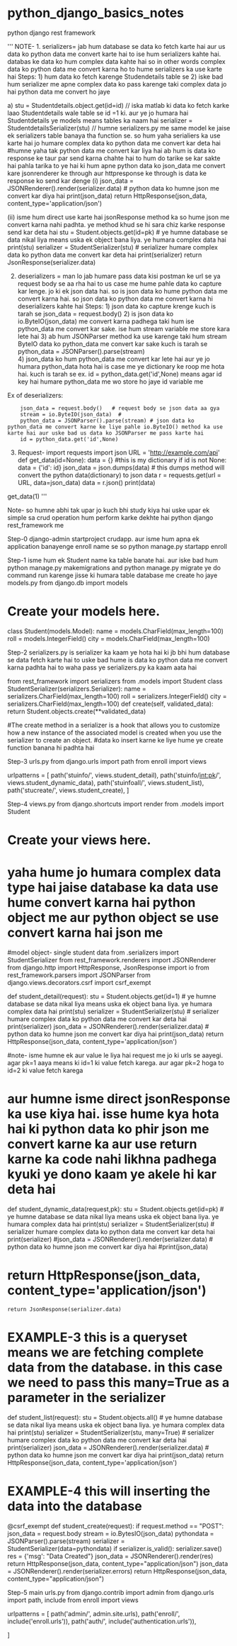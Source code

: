 # python_django_basics_notes
python django rest framework

'''
NOTE- 1. serializers= jab hum database se data ko fetch karte hai aur us data ko python data me convert karte hai to ise hum serializers kahte hai. databas ke data ko hum complex data kahte hai so 
                                  in other words complex data ko python data me convert karna ho to hume serializers ka use karte hai
Steps: 1) hum data ko fetch karenge Studendetails table se
           2) iske bad hum serializer me apne complex data ko pass karenge taki complex data jo hai python data me convert ho jaye
             
a) stu = Studentdetails.object.get(id=id)   // iska matlab ki data ko fetch karke laao Studentdetails wale table se id =1 ki. aur ye jo humara hai Studentdetails ye models means tables ka naam hai
    serializer = StudentdetailsSerializer(stu) // humne serializers.py me same model ke jaise ek serializers table banaya tha function se. so hum yaha serialiers ka use karte hai jo humare complex data ko python data me convert kar deta hai
    #humne yaha tak python data me convert kar liya hai ab hum is data ko response ke taur par send karna chahte hai to hum do tarike se kar sakte hai pahla tarika to ye hai ki hum apne python data ko json_data me convert kare jsonrenderer ke through aur httpresponse ke through is data ke response ko send kar denge
  (i)  json_data = JSONRenderer().render(serializer.data) # python data ko humne json me convert kar diya hai
    print(json_data)
    return HttpResponse(json_data, content_type='application/json')
    
(ii)   isme hum direct use karte hai jsonResponse method ka so hume json me convert karna nahi padhta. ye method khud se hi sara chiz karke response send kar deta hai
    stu = Student.objects.get(id=pk)       # ye humne database se data nikal liya means uska ek object bana liya. ye humara complex data hai
    print(stu)
    serializer = StudentSerializer(stu) # serializer humare complex data ko python data me convert kar deta hai
    print(serializer)
    return JsonResponse(serializer.data)

2. deserializers = man lo jab humare pass data kisi postman ke url se ya request body se aa rha hai to us case me hume pahle data ko capture kar lenge. jo ki ek json data hai. so is json data ko hume python data me convert karna hai. so json data ko python data me convert karna hi deserializers kahte hai
Steps: 1) json data ko capture krenge kuch is tarah se   json_data = request.body()
           2) is json data ko io.ByteIO(json_data) me convert karna padhega taki hum ise python_data me convert kar sake. ise hum stream variable me store kara lete hai
           3) ab hum JSONParser method ka use karenge taki hum stream ByteIO data ko python_data me convert kar sake kuch is tarah se python_data = JSONParser().parse(stream)                 
           4) json_data ko hum python_data me convert kar lete hai aur ye jo humara python_data hota hai is case me ye dictionary ke roop me hota hai. kuch is tarah se ex.  id = python_data.get('id',None) means agar id key hai humare python_data me wo store ho jaye id variable me

Ex of deserializers:

        json_data = request.body()   # request body se json data aa gya
        stream = io.ByteIO(json_data)  #
        python_data = JSONParser().parse(stream) # json data ko python_data me convert karne ke liye pahle io.ByteIO() method ka use karte hai aur uske bad us data ko JSONParser me pass karte hai
        id = python_data.get('id',None)
        
        
3)  Request- 
import requests
import json
URL = 'http://example.com/api'
def get_data(id=None):
    data = {}                            #this is my dictionary
    if id is not None:
        data = {'id': id}
        json_data = json.dumps(data)    # this dumps method will convert the python data(dictionary) to json data 
        r = requests.get(url = URL, data=json_data) 
        data = r.json()
        print(data)
        
        
get_data(1)
'''

Note- so humne abhi tak upar jo kuch bhi study kiya hai uske upar ek simple sa crud operation hum perform karke dekhte hai python django rest_framework me

Step-0 django-admin startproject crudapp. aur isme hum apna ek application banayenge enroll name se so python manage.py startapp enroll

Step-1 isme hum ek Student name ka table banate hai. aur iske bad hum python manage.py makemigrations and python manage.py migrate ye do command run karenge jisse ki humara table database me create ho jaye
models.py
from django.db import models
# Create your models here.
class Student(models.Model):
    name = models.CharField(max_length=100)
    roll = models.IntegerField()
    city = models.CharField(max_length=100)

Step-2 serializers.py is serializer ka kaam ye hota hai ki jb bhi hum database se data fetch karte hai to uske bad hume is data ko python data me convert karna padhta hai to waha pass ye serializers.py ka kaam aata hai

from rest_framework import serializers
from .models import Student
class StudentSerializer(serializers.Serializer):
    name = serializers.CharField(max_length=100)
    roll = serializers.IntegerField()
    city = serializers.CharField(max_length=100)
    def create(self, validated_data):
       return Student.objects.create(**validated_data)
       
#The create method in a serializer is a hook that allows you to customize how a new instance of the associated model is created when you use the serializer to create an object.
#data ko insert karne ke liye hume ye create function banana hi padhta hai

Step-3 urls.py
from django.urls import path
from enroll import views

urlpatterns = [
    path('stuinfo/', views.student_detail),
    path('stuinfo/<int:pk>/', views.student_dynamic_data),
    path('stuinfoall/', views.student_list),
    path('stucreate/', views.student_create),
]

Step-4 views.py
from django.shortcuts import render
from .models import Student
# Create your views here.
# yaha hume jo humara complex data type hai jaise database ka data use hume convert karna hai python object me aur python object se use convert karna hai json me
#model object- single student data
from .serializers import StudentSerializer
from rest_framework.renderers import JSONRenderer
from django.http import HttpResponse, JsonResponse
import io
from rest_framework.parsers import JSONParser
from django.views.decorators.csrf import csrf_exempt

def student_detail(request):
    stu = Student.objects.get(id=1)       # ye humne database se data nikal liya means uska ek object bana liya. ye humara complex data hai
    print(stu)
    serializer = StudentSerializer(stu) # serializer humare complex data ko python data me convert kar deta hai
    print(serializer)
    json_data = JSONRenderer().render(serializer.data) # python data ko humne json me convert kar diya hai
    print(json_data)
    return HttpResponse(json_data, content_type='application/json')

#note- isme humne ek aur value le liya hai request me jo ki urls se aayegi. agar pk=1 aaya means ki id=1 ki value fetch karega. aur agar pk=2 hoga to id=2 ki value fetch karega
# aur humne isme direct jsonResponse ka use kiya hai. isse hume kya hota hai ki python data ko phir json me convert karne ka aur use return karne ka code nahi likhna padhega kyuki ye dono kaam ye akele hi kar deta hai 
def student_dynamic_data(request,pk):
    stu = Student.objects.get(id=pk)       # ye humne database se data nikal liya means uska ek object bana liya. ye humara complex data hai
    print(stu)
    serializer = StudentSerializer(stu) # serializer humare complex data ko python data me convert kar deta hai
    print(serializer)
    #json_data = JSONRenderer().render(serializer.data) # python data ko humne json me convert kar diya hai
    #print(json_data)
   # return HttpResponse(json_data, content_type='application/json')
    return JsonResponse(serializer.data)

# EXAMPLE-3 this is a queryset means we are fetching complete data from the database. in this case we need to pass this many=True as a parameter in the serializer
def student_list(request):
    stu = Student.objects.all()       # ye humne database se data nikal liya means uska ek object bana liya. ye humara complex data hai
    print(stu)
    serializer = StudentSerializer(stu, many=True) # serializer humare complex data ko python data me convert kar deta hai
    print(serializer)
    json_data = JSONRenderer().render(serializer.data) # python data ko humne json me convert kar diya hai
    print(json_data)
    return HttpResponse(json_data, content_type='application/json')

# EXAMPLE-4 this will inserting the data into the database
@csrf_exempt
def student_create(request):
    if request.method == "POST":
        json_data = request.body
        stream = io.BytesIO(json_data)
        pythondata = JSONParser().parse(stream)
        serializer = StudentSerializer(data=pythondata)
        if serializer.is_valid():
            serializer.save()
            res = {'msg': "Data Created"}
            json_data = JSONRenderer().render(res)
            return HttpResponse(json_data, content_type="application/json")
        json_data = JSONRenderer().render(serializer.errors)
        return HttpResponse(json_data, content_type="application/json")
            
Step-5 main urls.py
from django.contrib import admin
from django.urls import path, include
from enroll import views

urlpatterns = [
    path('admin/', admin.site.urls),
    path('enroll/', include('enroll.urls')),
    path('auth/', include('authentication.urls')), 

]
